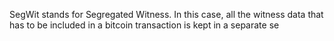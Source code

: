 SegWit stands for Segregated Witness. In this case, all the witness data that has to be included in a bitcoin transaction is kept in a separate se